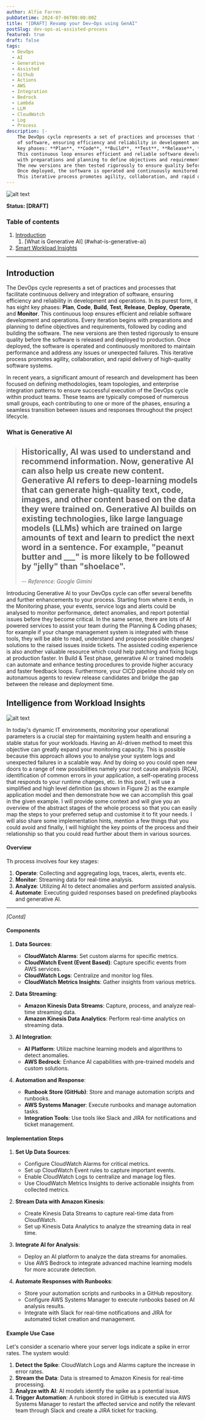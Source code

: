 ```yaml
---
author: Alfie Farren
pubDatetime: 2024-07-06T00:00:00Z
title: "[DRAFT] Revamp your Dev~Ops using GenAI"
postSlug: dev-ops-ai-assisted-process
featured: true
draft: false
tags:
  - DevOps
  - AI
  - Generative
  - Assisted
  - Github
  - Actions
  - AWS
  - Integration
  - Bedrock
  - Lambda
  - LLM
  - CloudWatch
  - Log
  - Process
description: |-
    The DevOps cycle represents a set of practices and processes that facilitate continuous delivery and integration 
    of software, ensuring efficiency and reliability in development and operations. In its purest form, it has eight 
    key phases: **Plan**, **Code**, **Build**, **Test**, **Release**, **Deploy**, **Operate**, and **Monitor**. 
    This continuous loop ensures efficient and reliable software development and operations. Every iteration begins 
    with preparations and planning to define objectives and requirements, followed by coding and building the software. 
    The new versions are then tested rigorously to ensure quality before the software is released and deployed to production. 
    Once deployed, the software is operated and continuously monitored to maintain performance and address any issues or unexpected failures.
    This iterative process promotes agility, collaboration, and rapid delivery of high-quality software systems.
---
```


![alt text](../../assets/images/ai-devops-intro.png "")

**Status: [DRAFT]**

### Table of contents
1. [Introduction](#introduction)
    1. [What is Generative AI] (#what-is-generative-ai)
2. [Smart Workload Insights](#smart-workload-insights)


--------------------------------------------------------


## Introduction
The DevOps cycle represents a set of practices and processes that facilitate continuous delivery and integration 
of software, ensuring efficiency and reliability in development and operations. In its purest form, it has eight 
key phases: **Plan**, **Code**, **Build**, **Test**, **Release**, **Deploy**, **Operate**, and **Monitor**. 
This continuous loop ensures efficient and reliable software development and operations. Every iteration begins 
with preparations and planning to define objectives and requirements, followed by coding and building the software. 
The new versions are then tested rigorously to ensure quality before the software is released and deployed to production. 
Once deployed, the software is operated and continuously monitored to maintain performance and address any issues or unexpected failures.
This iterative process promotes agility, collaboration, and rapid delivery of high-quality software systems.

In recent years, a significant amount of research and development has been focused on defining methodologies, team topologies, 
and enterprise integration patterns to ensure successful execution of the DevOps cycle within product teams. These teams are typically 
composed of numerous small groups, each contributing to one or more of the phases, ensuring a seamless transition between issues and responses 
throughout the project lifecycle.

### What is Generative AI
>Historically, AI was used to understand and recommend information. Now, generative AI can also help us create new content. 
Generative AI refers to deep-learning models that can generate high-quality text, code, images, and other content based on 
the data they were trained on. Generative AI builds on existing technologies, like large language models (LLMs) which are 
trained on large amounts of text and learn to predict the next word in a sentence. For example, "peanut butter and ___" is 
more likely to be followed by "jelly" than "shoelace".
> --
> -- <cite>Reference: Google Gimini</cite>


Introducing Generative AI to your DevOps cycle can offer several benefits and further enhancements to your process. 
Starting from where it ends, in the Monitoring phase, your events, service logs and alerts could be analysed to monitor performance, 
detect anomalies, and report potential issues before they become critical. In the same sense, there are lots of AI powered services 
to assist your team during the Planning & Coding phases; for example if your change management system is integrated with these tools, 
they will be able to read, understand and propose possible changes/ solutions to the raised issues inside tickets. The assisted coding 
experience is also another valuable resource which could help patching and fixing bugs at production faster. In Build & Test phase, 
generative AI or trained models can automate and enhance testing procedures to provide higher accuracy and faster feedback loops. 
Furthermore, your CICD pipeline should rely on autonamous agents to review release candidates and bridge the gap between the release and 
deployment time. 

## Intelligence from Workload Insights

![alt text](../../assets/images/smart-insights-intro.png "Figure 2")

In today's dynamic IT environments, monitoring your operational parameters is a crucial step for maintaining system health and ensuring a stable status for your workloads. Having an AI-driven method to meet this objective can greatly expand your monitoring capacity. This is possible because this approach allows you to analyse your system logs and unexpected failures in a scalable way. And by doing so you could open new doors to a range of new possibilities namely your root cause analysis (RCA), identification of common errors in your application, a self-operating process that responds to your runtime changes, etc. In this post, I will use a simplified and high level definition (as shown in Figure 2) as the example application model and then demonstrate how we can accomplish this goal in the given example. I will provide some context and will give you an overview of the abstract stages of the whole process so that you can easily map the steps to your preferred setup and customise it to fit your needs. I will also share some implementation hints, mention a few things that you could avoid and finally, I will highlight the key points of the process and their relationship so that you could read further about them in various sources.

#### Overview
Th process involves four key stages:
1. **Operate**: Collecting and aggregating logs, traces, alerts, events etc.
2. **Monitor**: Streaming data for real-time analysis.
3. **Analyze**: Utilizing AI to detect anomalies and perform assisted analysis.
4. **Automate**: Executing guided responses based on predefined playbooks and generative AI.


----------------------------------------------------------------------------------------
_[Contd]_
#### Components

1. **Data Sources**:
   - **CloudWatch Alarms**: Set custom alarms for specific metrics.
   - **CloudWatch Event (Event Based)**: Capture specific events from AWS services.
   - **CloudWatch Logs**: Centralize and monitor log files.
   - **CloudWatch Metrics Insights**: Gather insights from various metrics.

2. **Data Streaming**:
   - **Amazon Kinesis Data Streams**: Capture, process, and analyze real-time streaming data.
   - **Amazon Kinesis Data Analytics**: Perform real-time analytics on streaming data.

3. **AI Integration**:
   - **AI Platform**: Utilize machine learning models and algorithms to detect anomalies.
   - **AWS Bedrock**: Enhance AI capabilities with pre-trained models and custom solutions.

4. **Automation and Response**:
   - **Runbook Store (GitHub)**: Store and manage automation scripts and runbooks.
   - **AWS Systems Manager**: Execute runbooks and manage automation tasks.
   - **Integration Tools**: Use tools like Slack and JIRA for notifications and ticket management.

#### Implementation Steps

1. **Set Up Data Sources**:
   - Configure CloudWatch Alarms for critical metrics.
   - Set up CloudWatch Event rules to capture important events.
   - Enable CloudWatch Logs to centralize and manage log files.
   - Use CloudWatch Metrics Insights to derive actionable insights from collected metrics.

2. **Stream Data with Amazon Kinesis**:
   - Create Kinesis Data Streams to capture real-time data from CloudWatch.
   - Set up Kinesis Data Analytics to analyze the streaming data in real time.

3. **Integrate AI for Analysis**:
   - Deploy an AI platform to analyze the data streams for anomalies.
   - Use AWS Bedrock to integrate advanced machine learning models for more accurate detection.

4. **Automate Responses with Runbooks**:
   - Store your automation scripts and runbooks in a GitHub repository.
   - Configure AWS Systems Manager to execute runbooks based on AI analysis results.
   - Integrate with Slack for real-time notifications and JIRA for automated ticket creation and management.

#### Example Use Case

Let's consider a scenario where your server logs indicate a spike in error rates. The system would:

1. **Detect the Spike**: CloudWatch Logs and Alarms capture the increase in error rates.
2. **Stream the Data**: Data is streamed to Amazon Kinesis for real-time processing.
3. **Analyze with AI**: AI models identify the spike as a potential issue.
4. **Trigger Automation**: A runbook stored in GitHub is executed via AWS Systems Manager to restart the affected service and notify the relevant team through Slack and create a JIRA ticket for tracking.
